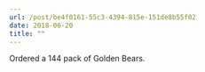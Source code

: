 ```yaml
---
url: /post/be4f0161-55c3-4394-815e-151de8b55f02
date: 2018-06-20
title: ""
---
```


Ordered a 144 pack of Golden Bears. 
